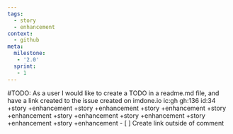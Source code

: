 ```yaml
---
tags:
  - story
  - enhancement
context:
  - github
meta:
  milestone:
   - '2.0'
  sprint:
   - 1
---
```

#TODO: As a user I would like to create a TODO in a readme.md file, and have a link created to the issue created on imdone.io ic:gh gh:136 id:34 +story +enhancement +story +enhancement +story +enhancement +story +enhancement +story +enhancement +story +enhancement +story +enhancement +story +enhancement
         - [ ] Create link outside of comment
